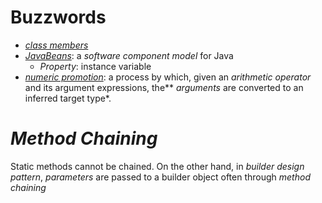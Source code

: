 # Buzzwords
* [*class members*](https://docs.oracle.com/javase/tutorial/java/javaOO/classvars.html)
* [*JavaBeans*](http://download.oracle.com/otndocs/jcp/7224-javabeans-1.01-fr-spec-oth-JSpec/): a *software component model* for Java
  * *Property*: instance variable
* [*numeric promotion*](https://docs.oracle.com/javase/specs/jls/se8/html/jls-5.html#jls-5.6): a process by which, given an *arithmetic operator* and its argument expressions, the** *arguments* are converted to an inferred target type*.
# *Method Chaining*
Static methods cannot be chained. On the other hand, in *builder design pattern*, *parameters* are passed to a builder object often through *method chaining*  

